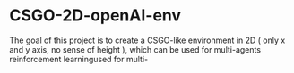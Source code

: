 # CSGO-2D-openAI-env
The goal of this project is to create a CSGO-like environment in 2D ( only x and y axis, no sense of height ), which can be used for multi-agents reinforcement learningused for multi-
